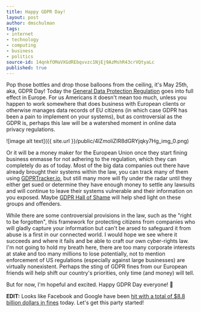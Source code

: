 ```yaml
---
title: Happy GDPR Day!
layout: post
author: dmschulman
tags:
- internet
- technology
- computing
- business
- politics
source-id: 14qnkfOMaVXGdREbqvvzc1NjEj9AzMshR43crVQtyaLc
published: true
---
```

Pop those bottles and drop those balloons from the ceiling, it's May 25th, aka, GDPR Day! Today the [General Data Protection Regulation](https://en.wikipedia.org/wiki/General_Data_Protection_Regulation) goes into full effect in Europe. For us Americans it doesn't mean too much, unless you happen to work somewhere that does business with European clients or otherwise manages data records of EU citizens (in which case GDPR has been a pain to implement on your systems), but as controversial as the GDPR is, perhaps this law will be a watershed moment in online data privacy regulations.

![image alt text]({{ site.url }}/public/4lZmoliZIR8dGRYjqky7Hg_img_0.png)

Or it will be a money maker for the European Union once they start fining business enmasse for not adhering to the regulation, which they can completely do as of today. Most of the big data companies out there have already brought their systems within the law, you can track many of them using [GDPRTracker.io](https://gdprtracker.io/), but still many more will fly under the radar until they either get sued or determine they have enough money to settle any lawsuits and will continue to leave their systems vulnerable and their information on you exposed. Maybe [GDPR Hall of Shame](http://gdprhallofshame.com) will help shed light on these groups and offenders. 

While there are some controversial provisions in the law, such as the "right to be forgotten", this framework for protecting citizens from companies who will gladly capture your information but can't be arsed to safeguard it from abuse is a first in our connected world. I would hope we see where it succeeds and where it fails and be able to craft our own cyber-rights law. I'm not going to hold my breath here, there are too many corporate interests at stake and too many millions to lose potentially, not to mention enforcement of US regulations (especially against large businesses) are virtually nonexistent. Perhaps the sting of GDPR fines from our European friends will help shift our country's priorities, only time (and money) will tell.

But for now, I'm hopeful and excited. Happy GDPR Day everyone! 🎂

**EDIT:** Looks like Facebook and Google have been [hit with a total of $8.8 billion dollars in fines](https://www.theverge.com/2018/5/25/17393766/facebook-google-gdpr-lawsuit-max-schrems-europe) today. Let's get this party started!

